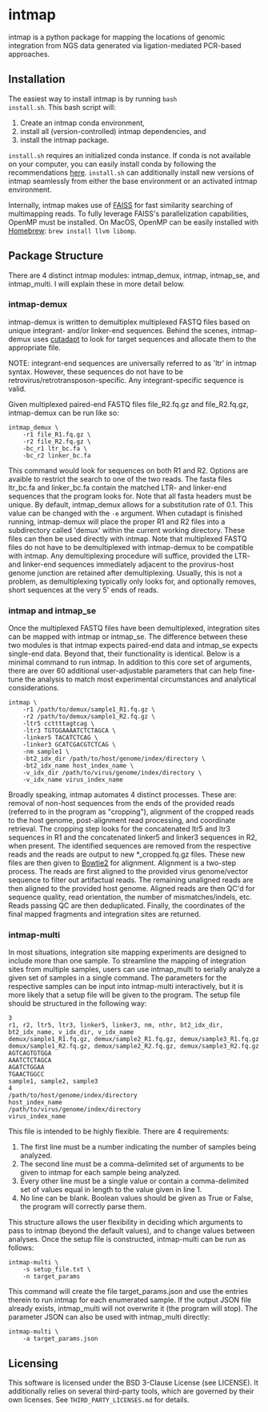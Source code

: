 # intmap

intmap is a python package for mapping the locations of genomic integration from NGS data generated via ligation-mediated PCR-based approaches.

## Installation
The easiest way to install intmap is by running <code>bash install.sh</code>. This bash script will:

1. Create an intmap conda environment,
2. install all (version-controlled) intmap dependencies, and
3. install the intmap package.

<code>install.sh</code> requires an initialized conda instance. If conda is not available on your computer, you can easily install conda by following the recommendations [here](https://mamba.readthedocs.io/en/latest/installation/mamba-installation.html). <code>install.sh</code> can additionally install new versions of intmap seamlessly from either the base environment or an activated intmap environment.

Internally, intmap makes use of [FAISS](https://github.com/facebookresearch/faiss) for fast similarity searching of multimapping reads. To fully leverage FAISS's parallelization capabilities, OpenMP must be installed. On MacOS, OpenMP can be easily installed with [Homebrew](https://brew.sh/): <code>brew install llvm libomp</code>.

## Package Structure
There are 4 distinct intmap modules: intmap_demux, intmap, intmap_se, and intmap_multi. I will explain these in more detail below.

### intmap-demux
intmap-demux is written to demultiplex multiplexed FASTQ files based on unique integrant- and/or linker-end sequences. Behind the scenes, intmap-demux uses [cutadapt](https://cutadapt.readthedocs.io/en/stable/#) to look for target sequences and allocate them to the appropriate file. 

NOTE: integrant-end sequences are universally referred to as 'ltr' in intmap syntax. However, these sequences do not have to be retrovirus/retrotransposon-specific. Any integrant-specific sequence is valid.

Given multiplexed paired-end FASTQ files file_R2.fq.gz and file_R2.fq.gz, intmap-demux can be run like so:

```
intmap_demux \
    -r1 file_R1.fq.gz \
    -r2 file_R2.fq.gz \
    -bc_r1 ltr_bc.fa \
    -bc_r2 linker_bc.fa
```

This command would look for sequences on both R1 and R2. Options are avaible to restrict the search to one of the two reads. The fasta files ltr_bc.fa and linker_bc.fa contain the matched LTR- and linker-end sequences that the program looks for. Note that all fasta headers must be unique. By default, intmap_demux allows for a substitution rate of 0.1. This value can be changed with the <code>-e</code> argument. When cutadapt is finished running, intmap-demux will place the proper R1 and R2 files into a subdirectory called 'demux' within the current working directory. These files can then be used directly with intmap. Note that multiplexed FASTQ files do not have to be demultiplexed with intmap-demux to be compatible with intmap. Any demultiplexing procedure will suffice, provided the LTR- and linker-end sequences immediately adjacent to the provirus-host genome junction are retained after demultiplexing. Usually, this is not a problem, as demultiplexing typically only looks for, and optionally removes, short sequences at the very 5' ends of reads.

### intmap and intmap_se

Once the multiplexed FASTQ files have been demultiplexed, integration sites can be mapped with intmap or intmap_se. The difference between these two modules is that intmap expects paired-end data and intmap_se expects single-end data. Beyond that, their functionality is identical. Below is a minimal command to run intmap. In addition to this core set of arguments, there are over 60 additional user-adjustable parameters that can help fine-tune the analysis to match most experimental circumstances and analytical considerations.

```
intmap \
    -r1 /path/to/demux/sample1_R1.fq.gz \
    -r2 /path/to/demux/sample1_R2.fq.gz \
    -ltr5 ccttttagtcag \
    -ltr3 TGTGGAAAATCTCTAGCA \
    -linker5 TACATCTCAG \
    -linker3 GCATCGACGTCTCAG \
    -nm sample1 \
    -bt2_idx_dir /path/to/host/genome/index/directory \
    -bt2_idx_name host_index_name \
    -v_idx_dir /path/to/virus/genome/index/directory \
    -v_idx_name virus_index_name
```

Broadly speaking, intmap automates 4 distinct processes. These are: removal of non-host sequences from the ends of the provided reads (referred to in the program as "cropping"), alignment of the cropped reads to the host genome, post-alignment read processing, and coordinate retrieval. The cropping step looks for the concatenated ltr5 and ltr3 sequences in R1 and the concatenated linker5 and linker3 sequences in R2, when present. The identified sequences are removed from the respective reads and the reads are output to new *_cropped.fq.gz files. These new files are then given to [Bowtie2](https://bowtie-bio.sourceforge.net/bowtie2/index.shtml) for alignment. Alignment is a two-step process. The reads are first aligned to the provided virus genome/vector sequence to filter out artifactual reads. The remaining unaligned reads are then aligned to the provided host genome. Aligned reads are then QC'd for sequence quality, read orientation, the number of mismatches/indels, etc. Reads passing QC are then deduplicated. Finally, the coordinates of the final mapped fragments and integration sites are returned.

### intmap-multi
In most situations, integration site mapping experiments are designed to include more than one sample. To streamline the mapping of integration sites from multiple samples, users can use intmap_multi to serially analyze a given set of samples in a single command. The parameters for the respective samples can be input into intmap-multi interactively, but it is more likely that a setup file will be given to the program. The setup file should be structured in the following way:

```
3
r1, r2, ltr5, ltr3, linker5, linker3, nm, nthr, bt2_idx_dir, bt2_idx_name, v_idx_dir, v_idx_name
demux/sample1_R1.fq.gz, demux/sample2_R1.fq.gz, demux/sample3_R1.fq.gz
demux/sample1_R2.fq.gz, demux/sample2_R2.fq.gz, demux/sample3_R2.fq.gz
AGTCAGTGTGGA
AAATCTCTAGCA
AGATCTGGAA
TGAACTGGCC
sample1, sample2, sample3
4
/path/to/host/genome/index/directory
host_index_name
/path/to/virus/genome/index/directory
virus_index_name
```

This file is intended to be highly flexible. There are 4 requirements:

1. The first line must be a number indicating the number of samples being analyzed.
2. The second line must be a comma-delimited set of arguments to be given to intmap for each sample being analyzed.
3. Every other line must be a single value or contain a comma-delimited set of values equal in length to the value given in line 1.
4. No line can be blank. Boolean values should be given as True or False, the program will correctly parse them.

This structure allows the user flexibility in deciding which arguments to pass to intmap (beyond the default values), and to change values between analyses. Once the setup file is constructed, intmap-multi can be run as follows:

```
intmap-multi \
    -s setup_file.txt \
    -n target_params
```

This command will create the file target_params.json and use the entries therein to run intmap for each enumerated sample. If the output JSON file already exists, intmap_multi will not overwrite it (the program will stop). The parameter JSON can also be used with intmap_multi directly:

```
intmap-multi \
    -a target_params.json
```

## Licensing

This software is licensed under the BSD 3-Clause License (see LICENSE). It additionally relies on several third-party tools, which are governed by their own licenses. See <code>THIRD_PARTY_LICENSES.md</code> for details.